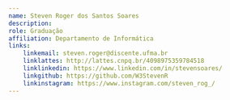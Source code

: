 ```yaml
---
name: Steven Roger dos Santos Soares
description: 
role: Graduação
affiliation: Departamento de Informática 
links:
	linkemail: steven.roger@discente.ufma.br
	linklattes: http://lattes.cnpq.br/4098975359784518
	linklinkedin: https://www.linkedin.com/in/stevensoares/
	linkgithub: https://github.com/W3StevenR
	linkinstagram: https://www.instagram.com/steven_rog_/
---
```



